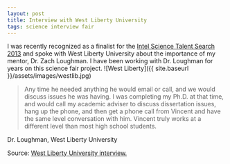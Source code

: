 ```yaml
---
layout: post
title: Interview with West Liberty University
tags: science interview fair
---
```


I was recently recognized as a finalist for the [Intel Science Talent Search 2013](http://www.societyforscience.org/STS) and spoke with West Liberty University about the importance of my mentor, Dr. Zach Loughman. I have been working with Dr. Loughman for years on this science fair project.
![West Liberty]({{ site.baseurl }}/assets/images/westlib.jpg)

>Any time he needed anything he would email or call, and we would discuss issues he was having. I was completing my Ph.D. at that time, and would call my academic adviser to discuss dissertation issues, hang up the phone, and then get a phone call from Vincent and have the same level conversation with him. Vincent truly works at a different level than most high school students.

Dr. Loughman, West Liberty University

Source: [West Liberty University interview.](http://westliberty.edu/news/news/paying-it-forward-student-vincent-oleary-dr-zac-loughman-continue-wlus-mentor-tradition-earn-national-science-search-honor/)